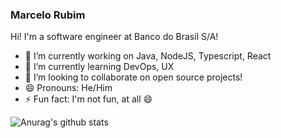 
### Marcelo Rubim

Hi! I'm a software engineer at Banco do Brasil S/A!

- 🔭 I’m currently working on Java, NodeJS, Typescript, React
- 🌱 I’m currently learning DevOps, UX
- 👯 I’m looking to collaborate on open source projects!
- 😄 Pronouns: He/Him
- ⚡ Fun fact: I'm not fun, at all 😄


![Anurag's github stats](https://github-readme-stats.vercel.app/api?username=anuraghazra&show_icons=true&theme=radical)
